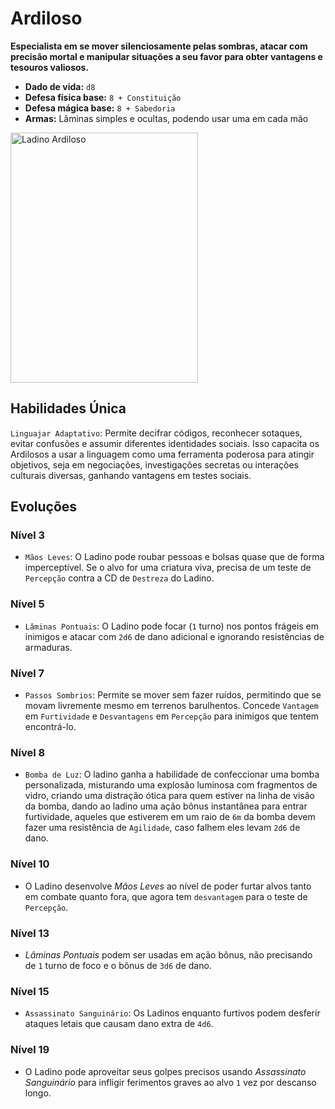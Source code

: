# Ardiloso
**Especialista em se mover silenciosamente pelas sombras, atacar com precisão mortal e manipular situações a seu favor para obter vantagens e tesouros valiosos.**

- **Dado de vida:** `d8`
- **Defesa física base:** `8 + Constituição`
- **Defesa mágica base:** `8 + Sabedoria`
- **Armas:** Lâminas simples e ocultas, podendo usar uma em cada mão

<img src="https://i.pinimg.com/564x/70/03/e7/7003e7fb8b742517bb5440350adfa242.jpg" alt="Ladino Ardiloso" style="height: 400px; width:300px;"/>

## Habilidades Única
`Linguajar Adaptativo`: Permite decifrar códigos, reconhecer sotaques, evitar confusões e assumir diferentes identidades sociais. Isso capacita os Ardilosos a usar a linguagem como uma ferramenta poderosa para atingir objetivos, seja em negociações, investigações secretas ou interações culturais diversas, ganhando vantagens em testes sociais.

## Evoluções
### Nível 3
- `Mãos Leves`: O Ladino pode roubar pessoas e bolsas quase que de forma imperceptível. Se o alvo for uma criatura viva, precisa de um teste de `Percepção` contra a CD de `Destreza` do Ladino.

### Nível 5
- `Lâminas Pontuais`: O Ladino pode focar (`1` turno) nos pontos frágeis em inimigos e atacar com `2d6` de dano adicional e ignorando resistências de armaduras.

### Nível 7
- `Passos Sombrios`: Permite se mover sem fazer ruídos, permitindo que se movam livremente mesmo em terrenos barulhentos. Concede `Vantagem` em `Furtividade` e `Desvantagens` em `Percepção` para inimigos que tentem encontrá-lo.

### Nível 8
- `Bomba de Luz`: O ladino ganha a habilidade de confeccionar uma bomba personalizada, misturando uma explosão luminosa com fragmentos de vidro, criando uma distração ótica para quem estiver na linha de visão da bomba, dando ao ladino uma ação bônus instantânea para entrar furtividade, aqueles que estiverem em um raio de `6m` da bomba devem fazer uma resistência de `Agilidade`, caso falhem eles levam `2d6` de dano.

### Nível 10
- O Ladino desenvolve *Mãos Leves* ao nível de poder furtar alvos tanto em combate quanto fora, que agora tem `desvantagem` para o teste de `Percepção`.

### Nível 13
- *Lâminas Pontuais* podem ser usadas em ação bônus, não precisando de `1` turno de foco e o bônus de `3d6` de dano.

### Nível 15
- `Assassinato Sanguinário`: Os Ladinos enquanto furtivos podem desferir ataques letais que causam dano extra de `4d6`.

### Nível 19
- O Ladino pode aproveitar seus golpes precisos usando *Assassinato Sanguinário* para infligir ferimentos graves ao alvo `1` vez por descanso longo.
